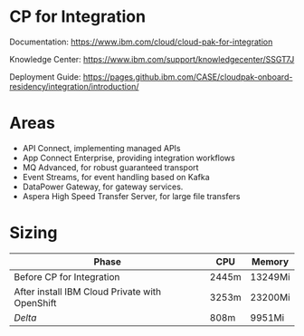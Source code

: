# CP for Integration

Documentation: https://www.ibm.com/cloud/cloud-pak-for-integration

Knowledge Center: https://www.ibm.com/support/knowledgecenter/SSGT7J

Deployment Guide: https://pages.github.ibm.com/CASE/cloudpak-onboard-residency/integration/introduction/

# Areas

* API Connect, implementing managed APIs
* App Connect Enterprise, providing integration workflows
* MQ Advanced, for robust guaranteed transport
* Event Streams, for event handling based on Kafka
* DataPower Gateway, for gateway services.
* Aspera High Speed Transfer Server, for large file transfers

# Sizing

| Phase | CPU | Memory |
|---|---|---|
| Before CP for Integration | 2445m | 13249Mi |
| After install IBM Cloud Private with OpenShift | 3253m | 23200Mi |
| *Delta* | 808m | 9951Mi |
